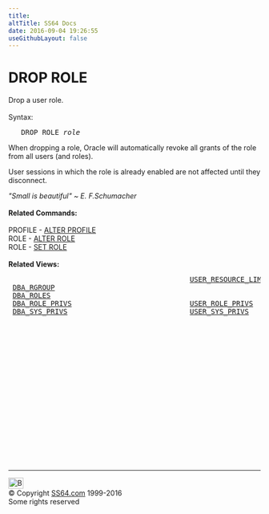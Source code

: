 ```yaml
---
title:
altTitle: SS64 Docs
date: 2016-09-04 19:26:55
useGithubLayout: false
---
```

<!-- #BeginLibraryItem "/Library/head_ora.lbi" --><!-- #EndLibraryItem --><h1>DROP ROLE</h1> 
<p>Drop a user role.<br>
  <br>
  Syntax:</p>
<pre>   DROP ROLE <i>role</i></pre>
<p>When dropping a role, Oracle will automatically revoke all grants of the role from all users (and roles).</p>
<p>User sessions in which the role is already enabled are not affected until they disconnect.</p>
<p><i class="quote">"Small is beautiful" ~ E. F.Schumacher</i><br>
<br>
<b>Related Commands:</b><br>
<br>
PROFILE - <a href="profile_a.html">ALTER PROFILE</a><br>
ROLE - <a href="role_a.html">ALTER ROLE</a><br>
ROLE - <a href="role_s.html">SET ROLE</a> <br>
<br>
<b>Related Views:</b></p>
<pre>                                           <a href="../orad/USER_RESOURCE_LIMITS.html">USER_RESOURCE_LIMITS</a>
 <a href="../orad/DBA_RGROUP.html">DBA_RGROUP</a>
 <a href="../orad/DBA_ROLES.html">DBA_ROLES</a>
 <a href="../orad/DBA_ROLE_PRIVS.html">DBA_ROLE_PRIVS</a>                            <a href="../orad/USER_ROLE_PRIVS.html">USER_ROLE_PRIVS</a>      <a href="../orad/ROLE_ROLE_PRIVS.html">ROLE_ROLE_PRIVS</a>
 <a href="../orad/DBA_SYS_PRIVS.html">DBA_SYS_PRIVS</a>                             <a href="../orad/USER_SYS_PRIVS.html">USER_SYS_PRIVS</a>       <a href="../orad/ROLE_SYS_PRIVS.html">ROLE_SYS_PRIVS</a>

</pre><!-- #BeginLibraryItem "/Library/foot_ora.lbi" --><p>
<!-- oracle-footer -->
<ins class="adsbygoogle" style="display:inline-block;width:300px;height:250px" data-ad-client="ca-pub-6140977852749469" data-ad-slot="4275490898"></ins>
<script>
(adsbygoogle = window.adsbygoogle || []).push({});
</script></p>
<hr>
<div id="bl" class="footer"><a href="role_d.html#"><img src="../images/top.png" width="30" height="22" alt="Back to the Top"></a></div>
<div id="br" class="footer, tagline">© Copyright <a href="../index.html">SS64.com</a> 1999-2016<br>
Some rights reserved</div><!-- #EndLibraryItem -->

